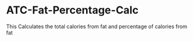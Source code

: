 # ATC-Fat-Percentage-Calc
This Calculates the total calories from fat and percentage of calories from fat
